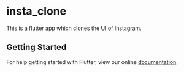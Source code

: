# insta_clone

This is a flutter app which clones the UI of Instagram.

## Getting Started

For help getting started with Flutter, view our online
[documentation](https://flutter.io/).
